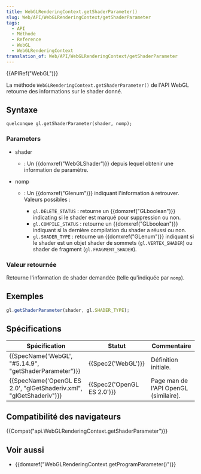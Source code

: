 ```yaml
---
title: WebGLRenderingContext.getShaderParameter()
slug: Web/API/WebGLRenderingContext/getShaderParameter
tags:
  - API
  - Méthode
  - Reference
  - WebGL
  - WebGLRenderingContext
translation_of: Web/API/WebGLRenderingContext/getShaderParameter
---
```

{{APIRef("WebGL")}}

La méthode `WebGLRenderingContext.getShaderParameter()` de l'API WebGL retourne des informations sur le shader donné.

## Syntaxe

    quelconque gl.getShaderParameter(shader, nomp);

### Parameters

- shader
  - : Un {{domxref("WebGLShader")}} depuis lequel obtenir une information de paramètre.
- nomp

  - : Un {{domxref("Glenum")}} indiquant l'information à retrouver. Valeurs possibles :

    - `gl.DELETE_STATUS`&nbsp;: retourne un {{domxref("GLboolean")}} indicating si le shader est marqué pour suppression ou non.
    - `gl.COMPILE_STATUS`&nbsp;: retourne un {{domxref("GLboolean")}} indiquant si la dernière compilation du shader a réussi ou non.
    - `gl.SHADER_TYPE`&nbsp;: retourne un {{domxref("GLenum")}} indiquant si le shader est un objet shader de sommets (`gl.VERTEX_SHADER`) ou shader de fragment (`gl.FRAGMENT_SHADER`).

### Valeur retournée

Retourne l'information de shader demandée (telle qu'indiquée par `nomp`).

## Exemples

```js
gl.getShaderParameter(shader, gl.SHADER_TYPE);
```

## Spécifications

| Spécification                                                                            | Statut                               | Commentaire                           |
| ---------------------------------------------------------------------------------------- | ------------------------------------ | ------------------------------------- |
| {{SpecName('WebGL', "#5.14.9", "getShaderParameter")}}                 | {{Spec2('WebGL')}}             | Définition initiale.                  |
| {{SpecName('OpenGL ES 2.0', "glGetShaderiv.xml", "glGetShaderiv")}} | {{Spec2('OpenGL ES 2.0')}} | Page man de l'API OpenGL (similaire). |

## Compatibilité des navigateurs

{{Compat("api.WebGLRenderingContext.getShaderParameter")}}

## Voir aussi

- {{domxref("WebGLRenderingContext.getProgramParameter()")}}
